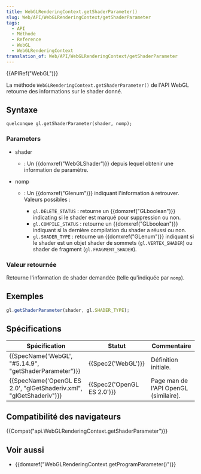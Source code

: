 ```yaml
---
title: WebGLRenderingContext.getShaderParameter()
slug: Web/API/WebGLRenderingContext/getShaderParameter
tags:
  - API
  - Méthode
  - Reference
  - WebGL
  - WebGLRenderingContext
translation_of: Web/API/WebGLRenderingContext/getShaderParameter
---
```

{{APIRef("WebGL")}}

La méthode `WebGLRenderingContext.getShaderParameter()` de l'API WebGL retourne des informations sur le shader donné.

## Syntaxe

    quelconque gl.getShaderParameter(shader, nomp);

### Parameters

- shader
  - : Un {{domxref("WebGLShader")}} depuis lequel obtenir une information de paramètre.
- nomp

  - : Un {{domxref("Glenum")}} indiquant l'information à retrouver. Valeurs possibles :

    - `gl.DELETE_STATUS`&nbsp;: retourne un {{domxref("GLboolean")}} indicating si le shader est marqué pour suppression ou non.
    - `gl.COMPILE_STATUS`&nbsp;: retourne un {{domxref("GLboolean")}} indiquant si la dernière compilation du shader a réussi ou non.
    - `gl.SHADER_TYPE`&nbsp;: retourne un {{domxref("GLenum")}} indiquant si le shader est un objet shader de sommets (`gl.VERTEX_SHADER`) ou shader de fragment (`gl.FRAGMENT_SHADER`).

### Valeur retournée

Retourne l'information de shader demandée (telle qu'indiquée par `nomp`).

## Exemples

```js
gl.getShaderParameter(shader, gl.SHADER_TYPE);
```

## Spécifications

| Spécification                                                                            | Statut                               | Commentaire                           |
| ---------------------------------------------------------------------------------------- | ------------------------------------ | ------------------------------------- |
| {{SpecName('WebGL', "#5.14.9", "getShaderParameter")}}                 | {{Spec2('WebGL')}}             | Définition initiale.                  |
| {{SpecName('OpenGL ES 2.0', "glGetShaderiv.xml", "glGetShaderiv")}} | {{Spec2('OpenGL ES 2.0')}} | Page man de l'API OpenGL (similaire). |

## Compatibilité des navigateurs

{{Compat("api.WebGLRenderingContext.getShaderParameter")}}

## Voir aussi

- {{domxref("WebGLRenderingContext.getProgramParameter()")}}
